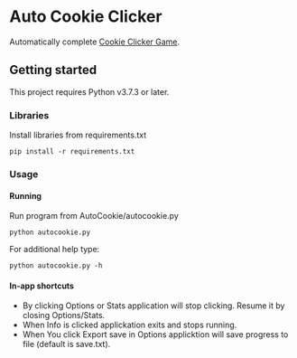 # Auto Cookie Clicker
Automatically complete [Cookie Clicker Game](https://orteil.dashnet.org/cookieclicker/).

## Getting started
This project requires Python v3.7.3 or later.

### Libraries
Install libraries from requirements.txt
```
pip install -r requirements.txt
```

### Usage
#### Running
Run program from AutoCookie/autocookie.py
```
python autocookie.py
```
For additional help type:
```
python autocookie.py -h
```

#### In-app shortcuts
- By clicking Options or Stats application will stop clicking.
  Resume it by closing Options/Stats.
- When Info is clicked applickation exits and stops running.
- When You click Export save in Options applicktion will save progress to file (default is save.txt).